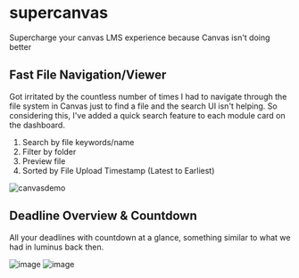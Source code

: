 # supercanvas
Supercharge your canvas LMS experience because Canvas isn't doing better


## Fast File Navigation/Viewer
Got irritated by the countless number of times I had to navigate through the file system in Canvas just to find a file and the search UI isn't helping. 
So considering this, I've added a quick search feature to each module card on the dashboard.
1. Search by file keywords/name
2. Filter by folder
3. Preview file
4. Sorted by File Upload Timestamp (Latest to Earliest) 


![canvasdemo](https://github.com/firwer/supercanvas/assets/7589432/41a20772-2e22-4086-b73b-4bbf6847a10d)

## Deadline Overview & Countdown

All your deadlines with countdown at a glance, something similar to what we had in luminus back then.

![image](https://github.com/firwer/supercanvas/assets/7589432/befdf173-192f-4c2e-8024-0a3dce962b73)
![image](https://github.com/firwer/supercanvas/assets/7589432/ec5a1f01-12a8-42a3-8e34-8a5d92b8b8a5)
